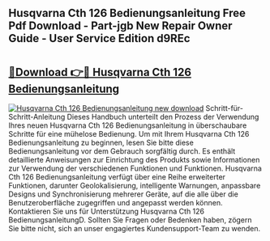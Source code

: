 ## Husqvarna Cth 126 Bedienungsanleitung Free Pdf Download - Part-jgb New Repair Owner Guide - User Service Edition d9REc

# <h2><a href="http://df2j5me.blite.top/?on=Husqvarna+Cth+126+Bedienungsanleitung">🔗Download 👉🔴 Husqvarna Cth 126 Bedienungsanleitung</a></h2>

[![Husqvarna Cth 126 Bedienungsanleitung new download](https://i.imgur.com/lujVjoI.png)](http://df2j5me.blite.top/?on=Husqvarna+Cth+126+Bedienungsanleitung)
Schritt-für-Schritt-Anleitung Dieses Handbuch unterteilt den Prozess der Verwendung Ihres neuen Husqvarna Cth 126 Bedienungsanleitung in überschaubare Schritte für eine mühelose Bedienung. Um mit Ihrem Husqvarna Cth 126 Bedienungsanleitung zu beginnen, lesen Sie bitte diese Bedienungsanleitung vor dem Gebrauch sorgfältig durch. Es enthält detaillierte Anweisungen zur Einrichtung des Produkts sowie Informationen zur Verwendung der verschiedenen Funktionen und Funktionen. Husqvarna Cth 126 Bedienungsanleitung verfügt über eine Reihe erweiterter Funktionen, darunter Geolokalisierung, intelligente Warnungen, anpassbare Designs und Synchronisierung mehrerer Geräte, auf die alle über die Benutzeroberfläche zugegriffen und angepasst werden können. Kontaktieren Sie uns für Unterstützung Husqvarna Cth 126 BedienungsanleitungD. Sollten Sie Fragen oder Bedenken haben, zögern Sie bitte nicht, sich an unser engagiertes Kundensupport-Team zu wenden.

